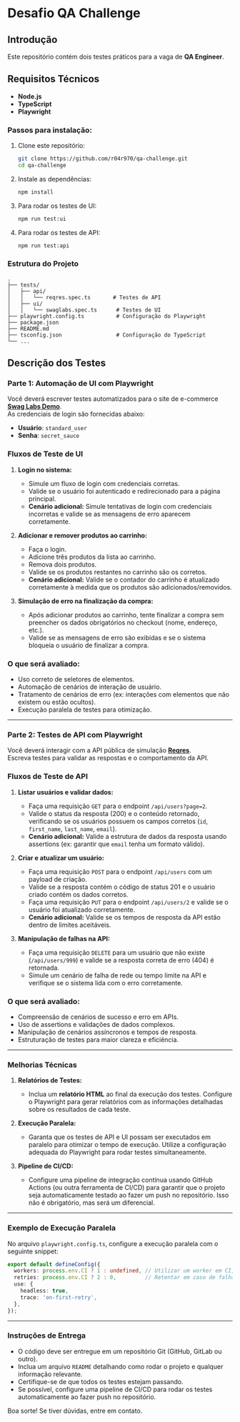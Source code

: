 # Desafio QA Challenge

## Introdução

Este repositório contém dois testes práticos para a vaga de **QA Engineer**. 

## Requisitos Técnicos

- **Node.js** 
- **TypeScript** 
- **Playwright** 

### Passos para instalação:

1. Clone este repositório:

   ```bash
   git clone https://github.com/r04r970/qa-challenge.git
   cd qa-challenge
   ```

2. Instale as dependências:

   ```bash
   npm install
   ```

3. Para rodar os testes de UI:

   ```bash
   npm run test:ui
   ```

4. Para rodar os testes de API:

   ```bash
   npm run test:api
   ```

### Estrutura do Projeto

```plaintext
.
├── tests/
│   ├── api/
│   │   └── reqres.spec.ts       # Testes de API
│   ├── ui/
│   │   └── swaglabs.spec.ts      # Testes de UI
├── playwright.config.ts          # Configuração do Playwright
├── package.json
├── README.md
├── tsconfig.json                 # Configuração do TypeScript
└── ...
```

## Descrição dos Testes

### Parte 1: Automação de UI com Playwright

Você deverá escrever testes automatizados para o site de e-commerce **[Swag Labs Demo](https://www.saucedemo.com/)**.  
As credenciais de login são fornecidas abaixo:

- **Usuário**: `standard_user`
- **Senha**: `secret_sauce`

### Fluxos de Teste de UI

1. **Login no sistema:**
   - Simule um fluxo de login com credenciais corretas.
   - Valide se o usuário foi autenticado e redirecionado para a página principal.
   - **Cenário adicional:** Simule tentativas de login com credenciais incorretas e valide se as mensagens de erro aparecem corretamente.

2. **Adicionar e remover produtos ao carrinho:**
   - Faça o login.
   - Adicione três produtos da lista ao carrinho.
   - Remova dois produtos.
   - Valide se os produtos restantes no carrinho são os corretos.
   - **Cenário adicional:** Valide se o contador do carrinho é atualizado corretamente à medida que os produtos são adicionados/removidos.

3. **Simulação de erro na finalização da compra:**
   - Após adicionar produtos ao carrinho, tente finalizar a compra sem preencher os dados obrigatórios no checkout (nome, endereço, etc.).
   - Valide se as mensagens de erro são exibidas e se o sistema bloqueia o usuário de finalizar a compra.

### O que será avaliado:
- Uso correto de seletores de elementos.
- Automação de cenários de interação de usuário.
- Tratamento de cenários de erro (ex: interações com elementos que não existem ou estão ocultos).
- Execução paralela de testes para otimização.

---

### Parte 2: Testes de API com Playwright

Você deverá interagir com a API pública de simulação **[Reqres](https://reqres.in/)**.  
Escreva testes para validar as respostas e o comportamento da API.

### Fluxos de Teste de API

1. **Listar usuários e validar dados:**
   - Faça uma requisição `GET` para o endpoint `/api/users?page=2`.
   - Valide o status da resposta (200) e o conteúdo retornado, verificando se os usuários possuem os campos corretos (`id`, `first_name`, `last_name`, `email`).
   - **Cenário adicional:** Valide a estrutura de dados da resposta usando assertions (ex: garantir que `email` tenha um formato válido).

2. **Criar e atualizar um usuário:**
   - Faça uma requisição `POST` para o endpoint `/api/users` com um payload de criação.
   - Valide se a resposta contém o código de status 201 e o usuário criado contém os dados corretos.
   - Faça uma requisição `PUT` para o endpoint `/api/users/2` e valide se o usuário foi atualizado corretamente.
   - **Cenário adicional:** Valide se os tempos de resposta da API estão dentro de limites aceitáveis.

3. **Manipulação de falhas na API:**
   - Faça uma requisição `DELETE` para um usuário que não existe (`/api/users/999`) e valide se a resposta correta de erro (404) é retornada.
   - Simule um cenário de falha de rede ou tempo limite na API e verifique se o sistema lida com o erro corretamente.

### O que será avaliado:
- Compreensão de cenários de sucesso e erro em APIs.
- Uso de assertions e validações de dados complexos.
- Manipulação de cenários assíncronos e tempos de resposta.
- Estruturação de testes para maior clareza e eficiência.

---

### Melhorias Técnicas

1. **Relatórios de Testes:**
   - Inclua um **relatório HTML** ao final da execução dos testes. Configure o Playwright para gerar relatórios com as informações detalhadas sobre os resultados de cada teste.

2. **Execução Paralela:**
   - Garanta que os testes de API e UI possam ser executados em paralelo para otimizar o tempo de execução. Utilize a configuração adequada do Playwright para rodar testes simultaneamente.

3. **Pipeline de CI/CD:**
   - Configure uma pipeline de integração contínua usando GitHub Actions (ou outra ferramenta de CI/CD) para garantir que o projeto seja automaticamente testado ao fazer um push no repositório. Isso não é obrigatório, mas será um diferencial.

---

### Exemplo de Execução Paralela

No arquivo `playwright.config.ts`, configure a execução paralela com o seguinte snippet:

```typescript
export default defineConfig({
  workers: process.env.CI ? 1 : undefined, // Utilizar um worker em CI, múltiplos localmente
  retries: process.env.CI ? 2 : 0,         // Retentar em caso de falha em ambiente de CI
  use: {
    headless: true,
    trace: 'on-first-retry',
  },
});
```

---

### Instruções de Entrega

- O código deve ser entregue em um repositório Git (GitHub, GitLab ou outro).
- Inclua um arquivo `README` detalhando como rodar o projeto e qualquer informação relevante.
- Certifique-se de que todos os testes estejam passando.
- Se possível, configure uma pipeline de CI/CD para rodar os testes automaticamente ao fazer push no repositório.

Boa sorte! Se tiver dúvidas, entre em contato.
